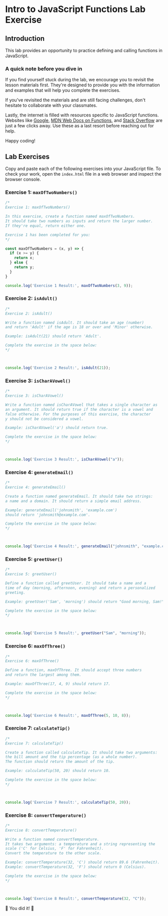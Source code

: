 <h1>
  <span class="headline">Intro to JavaScript Functions Lab</span>
  <span class="subhead">Exercise</span>
</h1>

## Introduction

This lab provides an opportunity to practice defining and calling functions in JavaScript.

### A quick note before you dive in

If you find yourself stuck during the lab, we encourage you to revisit the lesson materials first. They're designed to provide you with the information and examples that will help you complete the exercises.

If you've revisited the materials and are still facing challenges, don't hesitate to collaborate with your classmates.

Lastly, the internet is filled with resources specific to JavaScript functions. Websites like [Google](https://www.google.com/), [MDN Web Docs on Functions](https://developer.mozilla.org/en-US/docs/Web/JavaScript/Guide/Functions), and [Stack Overflow](https://stackoverflow.com/questions/tagged/javascript+functions) are just a few clicks away. Use these as a last resort before reaching out for help.

Happy coding!

## Lab Exercises

Copy and paste each of the following exercises into your JavaScript file. To check your work, open the `index.html` file in a web browser and inspect the browser console.

### Exercise 1: `maxOfTwoNumbers()`

```js
/*
Exercise 1: maxOfTwoNumbers()

In this exercise, create a function named maxOfTwoNumbers. 
It should take two numbers as inputs and return the larger number. 
If they're equal, return either one.

Exercise 1 has been completed for you:
*/

const maxOfTwoNumbers = (x, y) => {
  if (x >= y) {
    return x;
  } else {
    return y;
  }
}

console.log('Exercise 1 Result:', maxOfTwoNumbers(3, 9));
```

### Exercise 2: `isAdult()`

```js
/*
Exercise 2: isAdult()

Write a function named isAdult. It should take an age (number) 
and return 'Adult' if the age is 18 or over and 'Minor' otherwise.

Example: isAdult(21) should return 'Adult'.

Complete the exercise in the space below:
*/



console.log('Exercise 2 Result:', isAdult(21));
```

### Exercise 3: `isCharAVowel()`

```js
/*
Exercise 3: isCharAVowel()

Write a function named isCharAVowel that takes a single character as 
an argument. It should return true if the character is a vowel and 
false otherwise. For the purposes of this exercise, the character 
y should not be considered a vowel.

Example: isCharAVowel('a') should return true.

Complete the exercise in the space below:
*/



console.log('Exercise 3 Result:', isCharAVowel("a"));
```

### Exercise 4: `generateEmail()`

```js
/*
Exercise 4: generateEmail()

Create a function named generateEmail. It should take two strings: 
a name and a domain. It should return a simple email address.

Example: generateEmail('johnsmith', 'example.com') 
should return 'johnsmith@example.com'.

Complete the exercise in the space below:
*/



console.log('Exercise 4 Result:', generateEmail("johnsmith", "example.com"));
```

### Exercise 5: `greetUser()`

```js
/*
Exercise 5: greetUser()

Define a function called greetUser. It should take a name and a 
time of day (morning, afternoon, evening) and return a personalized 
greeting.

Example: greetUser('Sam', 'morning') should return "Good morning, Sam!"

Complete the exercise in the space below:
*/



console.log('Exercise 5 Result:', greetUser("Sam", "morning"));
```

### Exercise 6: `maxOfThree()`

```js
/*
Exercise 6: maxOfThree()

Define a function, maxOfThree. It should accept three numbers 
and return the largest among them.

Example: maxOfThree(17, 4, 9) should return 17.

Complete the exercise in the space below:
*/



console.log('Exercise 6 Result:', maxOfThree(5, 10, 8));
```

### Exercise 7: `calculateTip()`

```js
/*
Exercise 7: calculateTip()

Create a function called calculateTip. It should take two arguments: 
the bill amount and the tip percentage (as a whole number). 
The function should return the amount of the tip.

Example: calculateTip(50, 20) should return 10.

Complete the exercise in the space below:
*/



console.log('Exercise 7 Result:', calculateTip(50, 20));
```

### Exercise 8: `convertTemperature()`

```js
/*
Exercise 8: convertTemperature()

Write a function named convertTemperature. 
It takes two arguments: a temperature and a string representing the 
scale ('C' for Celsius, 'F' for Fahrenheit). 
Convert the temperature to the other scale.

Example: convertTemperature(32, 'C') should return 89.6 (Fahrenheit).
Example: convertTemperature(32, 'F') should return 0 (Celsius).

Complete the exercise in the space below:
*/



console.log('Exercise 8 Result:', convertTemperature(32, "C"));
```

🎉  You did it!  🎉
